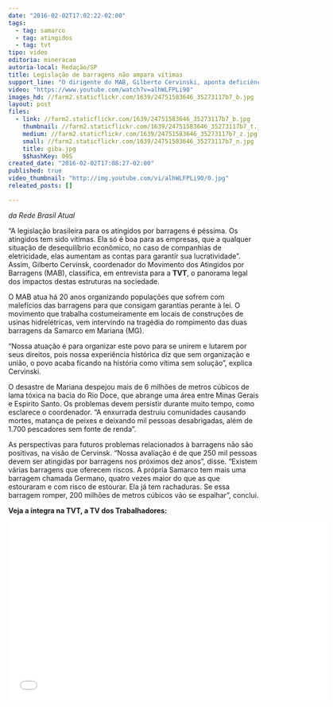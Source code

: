 ```yaml
---
date: "2016-02-02T17:02:22-02:00"
tags:
  - tag: samarco
  - tag: atingidos
  - tag: tvt
tipo: video
editoria: mineracao
autoria-local: Redação/SP
title: Legislação de barragens não ampara vítimas
support_line: "O dirigente do MAB, Gilberto Cervinski, aponta deficiências na atividade mineradora brasileira; reação dos impactados é sufocada por uma legislação que protege apenas o mercado."
video: "https://www.youtube.com/watch?v=alhWLFPLi90"
images_hd: //farm2.staticflickr.com/1639/24751583646_35273117b7_b.jpg
layout: post
files:
  - link: //farm2.staticflickr.com/1639/24751583646_35273117b7_b.jpg
    thumbnail: //farm2.staticflickr.com/1639/24751583646_35273117b7_t.jpg
    medium: //farm2.staticflickr.com/1639/24751583646_35273117b7_z.jpg
    small: //farm2.staticflickr.com/1639/24751583646_35273117b7_n.jpg
    title: giba.jpg
    $$hashKey: 09S
created_date: "2016-02-02T17:08:27-02:00"
published: true
video_thumbnail: "http://img.youtube.com/vi/alhWLFPLi90/0.jpg"
releated_posts: []

---
```

<p><em>da Rede Brasil Atual</em></p>

<p>&ldquo;A legisla&ccedil;&atilde;o brasileira para os atingidos por barragens &eacute; p&eacute;ssima. Os atingidos tem sido v&iacute;timas. Ela s&oacute; &eacute; boa para as empresas, que a qualquer situa&ccedil;&atilde;o de desequil&iacute;brio econ&ocirc;mico, no caso de companhias de eletricidade, elas aumentam as contas para garantir sua lucratividade&rdquo;. Assim, Gilberto Cervinsk, coordenador do Movimento dos Atingidos por Barragens (MAB), classifica, em entrevista para a&nbsp;<strong>TVT</strong>, o panorama legal dos impactos destas estruturas na sociedade.</p>

<p>O MAB atua h&aacute; 20 anos organizando popula&ccedil;&otilde;es que sofrem com malef&iacute;cios das barragens para que consigam garantias perante &agrave; lei. O movimento que trabalha costumeiramente em locais de constru&ccedil;&otilde;es de usinas hidrel&eacute;tricas, vem intervindo na trag&eacute;dia do rompimento das duas barragens da Samarco em Mariana (MG).</p>

<p>&ldquo;Nossa atua&ccedil;&atilde;o &eacute; para organizar este povo para se unirem e lutarem por seus direitos, pois nossa experi&ecirc;ncia hist&oacute;rica diz que sem organiza&ccedil;&atilde;o e uni&atilde;o, o povo acaba ficando na hist&oacute;ria como v&iacute;tima sem solu&ccedil;&atilde;o&rdquo;, explica Cervinski.</p>

<p>O desastre de Mariana despejou mais de 6 milh&otilde;es de metros c&uacute;bicos de lama t&oacute;xica na bacia do Rio Doce, que abrange uma &aacute;rea entre Minas Gerais e Espirito Santo. Os problemas devem persistir durante muito tempo, como esclarece o coordenador. &ldquo;A enxurrada destruiu comunidades causando mortes, matan&ccedil;a de peixes e deixando mil pessoas desabrigadas, al&eacute;m de 1.700 pescadores sem fonte de renda&rdquo;.</p>

<p>As perspectivas para futuros problemas relacionados &agrave; barragens n&atilde;o s&atilde;o positivas, na vis&atilde;o de Cervinsk. &ldquo;Nossa avalia&ccedil;&atilde;o &eacute; de que 250 mil pessoas devem ser atingidas por barragens nos pr&oacute;ximos dez anos&rdquo;, disse. &ldquo;Existem v&aacute;rias barragens que oferecem riscos. A pr&oacute;pria Samarco tem mais uma barragem chamada Germano, quatro vezes maior do que as que estouraram e com risco de estourar. Ela j&aacute; tem rachaduras. Se essa barragem romper, 200 milh&otilde;es de metros c&uacute;bicos v&atilde;o se espalhar&rdquo;, conclui.</p>

<p><strong>Veja a &iacute;ntegra na TVT, a TV dos Trabalhadores:</strong></p>

<p><iframe allowfullscreen="" frameborder="0" height="360" src="//www.youtube.com/embed/alhWLFPLi90" width="640"></iframe></p>
